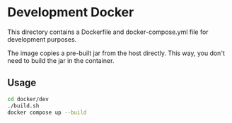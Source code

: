 # Development Docker

This directory contains a Dockerfile and docker-compose.yml file for development purposes.

The image copies a pre-built jar from the host directly.
This way, you don't need to build the jar in the container.

## Usage

```bash
cd docker/dev
./build.sh
docker compose up --build
```
